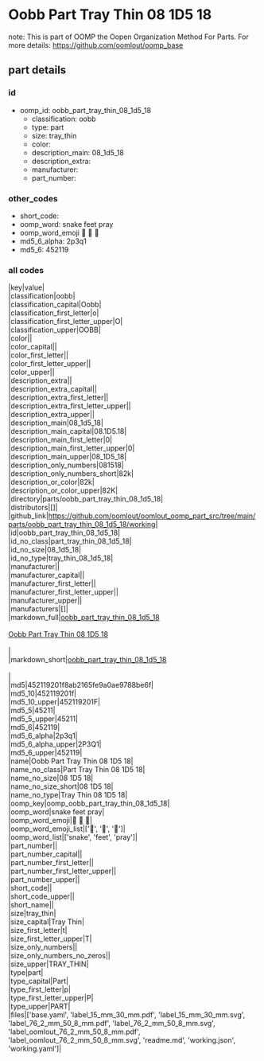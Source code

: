 # Oobb Part Tray Thin 08 1D5 18  

note: This is part of OOMP the Oopen Organization Method For Parts. For more details: https://github.com/oomlout/oomp_base

##  part details





### id
* oomp_id: oobb_part_tray_thin_08_1d5_18
  * classification: oobb
  * type: part
  * size: tray_thin
  * color: 
  * description_main: 08_1d5_18
  * description_extra: 
  * manufacturer: 
  * part_number: 

### other_codes
* short_code: 
* oomp_word: snake feet pray
* oomp_word_emoji :snake: :feet: :pray:
* md5_6_alpha: 2p3q1
* md5_6: 452119

### all codes 
|key|value|  
|classification|oobb|  
|classification_capital|Oobb|  
|classification_first_letter|o|  
|classification_first_letter_upper|O|  
|classification_upper|OOBB|  
|color||  
|color_capital||  
|color_first_letter||  
|color_first_letter_upper||  
|color_upper||  
|description_extra||  
|description_extra_capital||  
|description_extra_first_letter||  
|description_extra_first_letter_upper||  
|description_extra_upper||  
|description_main|08_1d5_18|  
|description_main_capital|08.1D5.18|  
|description_main_first_letter|0|  
|description_main_first_letter_upper|0|  
|description_main_upper|08_1D5_18|  
|description_only_numbers|081518|  
|description_only_numbers_short|82k|  
|description_or_color|82k|  
|description_or_color_upper|82K|  
|directory|parts/oobb_part_tray_thin_08_1d5_18|  
|distributors|[]|  
|github_link|https://github.com/oomlout/oomlout_oomp_part_src/tree/main/parts/oobb_part_tray_thin_08_1d5_18/working|  
|id|oobb_part_tray_thin_08_1d5_18|  
|id_no_class|part_tray_thin_08_1d5_18|  
|id_no_size|08_1d5_18|  
|id_no_type|tray_thin_08_1d5_18|  
|manufacturer||  
|manufacturer_capital||  
|manufacturer_first_letter||  
|manufacturer_first_letter_upper||  
|manufacturer_upper||  
|manufacturers|[]|  
|markdown_full|[oobb_part_tray_thin_08_1d5_18](https://github.com/oomlout/oomlout_oomp_part_src/tree/main/parts/oobb_part_tray_thin_08_1d5_18/working)<br>[](https://github.com/oomlout/oomlout_oomp_part_src/tree/main/parts/oobb_part_tray_thin_08_1d5_18/working)<br>[Oobb Part Tray Thin 08 1D5 18](https://github.com/oomlout/oomlout_oomp_part_src/tree/main/parts/oobb_part_tray_thin_08_1d5_18/working)<br><br>|  
|markdown_short|[oobb_part_tray_thin_08_1d5_18](https://github.com/oomlout/oomlout_oomp_part_src/tree/main/parts/oobb_part_tray_thin_08_1d5_18/working)<br><br>|  
|md5|452119201f8ab2165fe9a0ae9788be6f|  
|md5_10|452119201f|  
|md5_10_upper|452119201F|  
|md5_5|45211|  
|md5_5_upper|45211|  
|md5_6|452119|  
|md5_6_alpha|2p3q1|  
|md5_6_alpha_upper|2P3Q1|  
|md5_6_upper|452119|  
|name|Oobb Part Tray Thin 08 1D5 18|  
|name_no_class|Part Tray Thin 08 1D5 18|  
|name_no_size|08 1D5 18|  
|name_no_size_short|08 1D5 18|  
|name_no_type|Tray Thin 08 1D5 18|  
|oomp_key|oomp_oobb_part_tray_thin_08_1d5_18|  
|oomp_word|snake feet pray|  
|oomp_word_emoji|:snake: :feet: :pray:|  
|oomp_word_emoji_list|[':snake:', ':feet:', ':pray:']|  
|oomp_word_list|['snake', 'feet', 'pray']|  
|part_number||  
|part_number_capital||  
|part_number_first_letter||  
|part_number_first_letter_upper||  
|part_number_upper||  
|short_code||  
|short_code_upper||  
|short_name||  
|size|tray_thin|  
|size_capital|Tray Thin|  
|size_first_letter|t|  
|size_first_letter_upper|T|  
|size_only_numbers||  
|size_only_numbers_no_zeros||  
|size_upper|TRAY_THIN|  
|type|part|  
|type_capital|Part|  
|type_first_letter|p|  
|type_first_letter_upper|P|  
|type_upper|PART|  
|files|['base.yaml', 'label_15_mm_30_mm.pdf', 'label_15_mm_30_mm.svg', 'label_76_2_mm_50_8_mm.pdf', 'label_76_2_mm_50_8_mm.svg', 'label_oomlout_76_2_mm_50_8_mm.pdf', 'label_oomlout_76_2_mm_50_8_mm.svg', 'readme.md', 'working.json', 'working.yaml']|  
